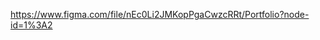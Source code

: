 https://www.figma.com/file/nEc0Li2JMKopPgaCwzcRRt/Portfolio?node-id=1%3A2


[preview]:(https://yauheni5.github.io/second-project/)
